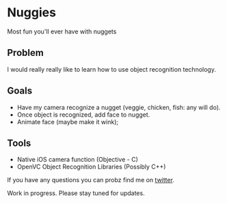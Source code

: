 # Nuggies

Most fun you'll ever have with nuggets

Problem
-------
I would really really  like to learn how to use object recognition technology. 

Goals
-------

* Have my camera recognize a nugget (veggie, chicken, fish: any will do).
* Once object is recognized, add face to nugget.
* Animate face (maybe make it wink);

Tools
-------
* Native iOS camera function (Objective - C)
* OpenVC Object Recognition Libraries (Possibly C++)

If you have any questions you can probz find me on [twitter].

[twitter]: https://twitter.com/NattyDeathStar

Work in progress. Please stay tuned for updates. 


